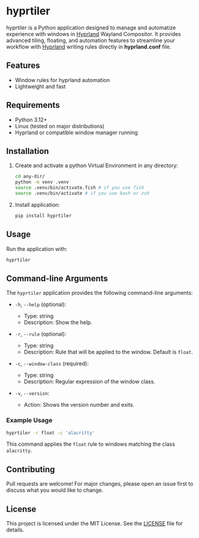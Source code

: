 # hyprtiler
hyprtiler is a Python application designed to manage and automatize experience with windows in [Hyprland](https://hyprland.org/) Wayland Compositor. It provides advanced tiling, floating, and automation features to streamline your workflow with [Hyprland](https://hyprland.org/) writing rules directly in **hyprland.conf** file.

## Features
- Window rules for hyprland automation
- Lightweight and fast

## Requirements
- Python 3.12+
- Linux (tested on major distributions)
- Hyprland or compatible window manager running

## Installation

1. Create and activate a python Virtual Environment in any directory:
   ```bash
   cd any-dir/
   python -m venv .venv 
   source .venv/bin/activate.fish # if you use fish
   source .venv/bin/activate # if you use bash or zsh
   ```

2. Install application:
   ```bash
   pip install hyprtiler
   ```

## Usage
Run the application with:
```bash
hyprtiler
```

## Command-line Arguments

The `hyprtiler` application provides the following command-line arguments:

- `-h`, `--help` (optional):
  - Type: string
  - Description: Show the help.

- `-r`, `--rule` (optional):
  - Type: string
  - Description: Rule that will be applied to the window. Default is `float`.

- `-c`, `--window-class` (required):
  - Type: string
  - Description: Regular expression of the window class.

- `-v`, `--version`:
  - Action: Shows the version number and exits.

### Example Usage

```sh
hyprtiler -r float -c 'alacritty'
```

This command applies the `float` rule to windows matching the class `alacritty`.

## Contributing
Pull requests are welcome! For major changes, please open an issue first to discuss what you would like to change.

## License
This project is licensed under the MIT License. See the [LICENSE](LICENSE) file for details.
